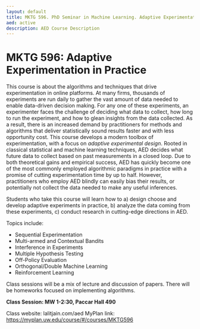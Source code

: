 ```yaml
---
layout: default
title: MKTG 596. PhD Seminar in Machine Learning. Adaptive Experimentation in Practice
aed: active
description: AED Course Description
---
```

# MKTG 596: Adaptive Experimentation in Practice

This course is about the algorithms and techniques that drive experimentation in online platforms. At many firms, thousands of experiments are run daily to gather the vast amount of data needed to enable data-driven decision making. For any one of these experiments, an experimenter faces the challenge of deciding what data to collect, how long to run the experiment, and how to glean insights from the data collected. As a result, there is an increased demand by practitioners for methods and algorithms that deliver statistically sound results faster and with less opportunity cost. This course develops a modern toolbox of experimentation, with a focus on *adaptive experimental design*. Rooted in classical statistical and machine learning techniques, AED decides what future data to collect based on past measurements in a closed loop. Due to both theoretical gains and empirical success, AED has quickly become one of the most commonly employed algorithmic paradigms in practice with a promise of cutting experimentation time by up to half. However, practitioners who employ AED blindly can easily bias their results, or potentially not collect the data needed to make any useful inferences.  

Students who take this course will learn how to a) design choose and develop adaptive experiments in practice, b) analyze the data coming from these experiments, c) conduct research in cutting-edge directions in AED.

Topics include:

- Sequential Experimentation
- Multi-armed and Contextual Bandits
- Interference in Experiments
- Multiple Hypothesis Testing
- Off-Policy Evaluation
- Orthogonal/Double Machine Learning
- Reinforcement Learning

Class sessions will be a mix of lecture and discussion of papers. There will be homeworks focused on implementing algorithms.

**Class Session: MW 1-2:30, Paccar Hall 490**

Class website: lalitjain.com/aed
MyPlan link:  https://myplan.uw.edu/course/#/courses/MKTG596
